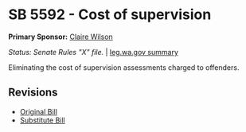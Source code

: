 # SB 5592 - Cost of supervision
**Primary Sponsor:** [Claire Wilson](/person/leg/wilson_cl.md)

*Status: Senate Rules "X" file.* | [leg.wa.gov summary](https://app.leg.wa.gov/billsummary?BillNumber=5592&Year=2021)

Eliminating the cost of supervision assessments charged to offenders.

## Revisions
* [Original Bill](1/)
* [Substitute Bill](S/)